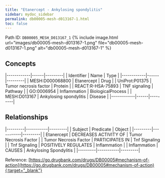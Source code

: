 ```yaml
---
title: "Etanercept - Ankylosing spondylitis"
sidebar: mydoc_sidebar
permalink: db00005-mesh-d013167-1.html
toc: false 
---
```



Path ID: `DB00005_MESH_D013167_1`
{% include image.html url="images/db00005-mesh-d013167-1.png" file="db00005-mesh-d013167-1.png" alt="db00005-mesh-d013167-1" %}

## Concepts

|------------|------|---------|
| Identifier | Name | Type    |
|------------|------|---------|
| MESH:D000068800 | Etanercept | Drug |
| UniProt:P01375 | Tumor necrosis factor | Protein |
| REACT:R-HSA-75893 | TNF signaling | Pathway |
| GO:0006954 | Inflammation | BiologicalProcess |
| MESH:D013167 | Ankylosing spondylitis | Disease |
|------------|------|---------|

## Relationships

|---------|-----------|---------|
| Subject | Predicate | Object  |
|---------|-----------|---------|
| Etanercept | DECREASES ACTIVITY OF | Tumor Necrosis Factor |
| Tumor Necrosis Factor | PARTICIPATES IN | Tnf Signaling |
| Tnf Signaling | POSITIVELY REGULATES | Inflammation |
| Inflammation | CAUSES | Ankylosing Spondylitis |
|---------|-----------|---------|

Reference: [https://go.drugbank.com/drugs/DB00005#mechanism-of-action](https://go.drugbank.com/drugs/DB00005#mechanism-of-action){:target="_blank"}